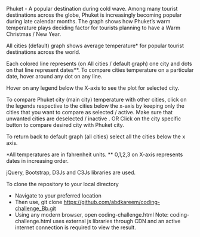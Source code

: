 Phuket - A popular destination during cold wave.
Among many tourist destinations across the globe, Phuket is increasingly becoming popular during late calendar months. The graph shows how Phuket’s warm temperature plays deciding factor for tourists planning to have a Warm Christmas / New Year.

All cities (default) graph shows average temperature* for popular tourist destinations across the world.

Each colored line represents (on All cities / default graph) one city and dots on that line represent dates**. To compare cities temperature on a particular date, hover around any dot on any line. 

Hover on any legend below the X-axis to see the plot for selected city.

To compare Phuket city (main city) temperature with other cities, click on the legends respective to the cities below the x-axis by keeping only the cities that you want to compare as selected / active. Make sure that unwanted cities are deselected / inactive .
OR
Click on the city specific button to compare desired city with Phuket city.


To return back to default graph (all cities) select all the cities below the x axis.


*All temperatures are in fahrenheit units.
** 0,1,2,3 on X-axis represents dates in increasing order.

jQuery, Bootstrap, D3Js and C3Js libraries are used.

To clone the repository to your local directory
- Navigate to your preferred location
- Then use, git clone https://github.com/abdkareem/coding-challenge_Bb.git
- Using any modern browser, open coding-challenge.html
Note: coding-challenge.html uses external js libraries through CDN and an active internet connection is required to view the result.
